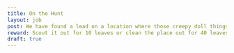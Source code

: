 ```yaml
---
title: On the Hunt
layout: job
post: We have found a lead on a location where those creepy doll things may have come from. 
reward: Scout it out for 10 leaves or clean the place out for 40 leaves.
draft: true
---
```



